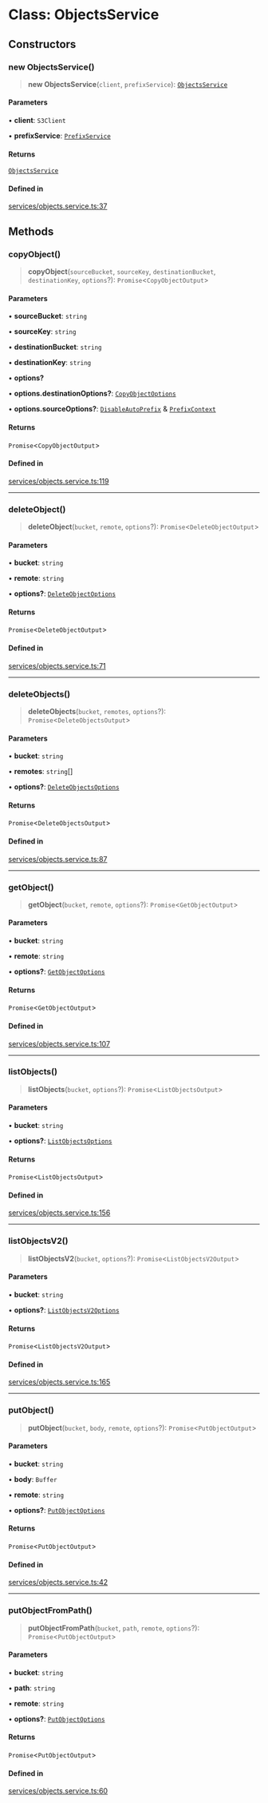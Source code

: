 # Class: ObjectsService

## Constructors

### new ObjectsService()

> **new ObjectsService**(`client`, `prefixService`): [`ObjectsService`](ObjectsService.md)

#### Parameters

• **client**: `S3Client`

• **prefixService**: [`PrefixService`](PrefixService.md)

#### Returns

[`ObjectsService`](ObjectsService.md)

#### Defined in

[services/objects.service.ts:37](https://github.com/LabO8/nestjs-s3/blob/306023e15fcb498533a66fc2f9b000dc61a2bf64/src/services/objects.service.ts#L37)

## Methods

### copyObject()

> **copyObject**(`sourceBucket`, `sourceKey`, `destinationBucket`, `destinationKey`, `options`?): `Promise`\<`CopyObjectOutput`\>

#### Parameters

• **sourceBucket**: `string`

• **sourceKey**: `string`

• **destinationBucket**: `string`

• **destinationKey**: `string`

• **options?**

• **options.destinationOptions?**: [`CopyObjectOptions`](../type-aliases/CopyObjectOptions.md)

• **options.sourceOptions?**: [`DisableAutoPrefix`](../type-aliases/DisableAutoPrefix.md) & [`PrefixContext`](../type-aliases/PrefixContext.md)

#### Returns

`Promise`\<`CopyObjectOutput`\>

#### Defined in

[services/objects.service.ts:119](https://github.com/LabO8/nestjs-s3/blob/306023e15fcb498533a66fc2f9b000dc61a2bf64/src/services/objects.service.ts#L119)

***

### deleteObject()

> **deleteObject**(`bucket`, `remote`, `options`?): `Promise`\<`DeleteObjectOutput`\>

#### Parameters

• **bucket**: `string`

• **remote**: `string`

• **options?**: [`DeleteObjectOptions`](../type-aliases/DeleteObjectOptions.md)

#### Returns

`Promise`\<`DeleteObjectOutput`\>

#### Defined in

[services/objects.service.ts:71](https://github.com/LabO8/nestjs-s3/blob/306023e15fcb498533a66fc2f9b000dc61a2bf64/src/services/objects.service.ts#L71)

***

### deleteObjects()

> **deleteObjects**(`bucket`, `remotes`, `options`?): `Promise`\<`DeleteObjectsOutput`\>

#### Parameters

• **bucket**: `string`

• **remotes**: `string`[]

• **options?**: [`DeleteObjectsOptions`](../type-aliases/DeleteObjectsOptions.md)

#### Returns

`Promise`\<`DeleteObjectsOutput`\>

#### Defined in

[services/objects.service.ts:87](https://github.com/LabO8/nestjs-s3/blob/306023e15fcb498533a66fc2f9b000dc61a2bf64/src/services/objects.service.ts#L87)

***

### getObject()

> **getObject**(`bucket`, `remote`, `options`?): `Promise`\<`GetObjectOutput`\>

#### Parameters

• **bucket**: `string`

• **remote**: `string`

• **options?**: [`GetObjectOptions`](../type-aliases/GetObjectOptions.md)

#### Returns

`Promise`\<`GetObjectOutput`\>

#### Defined in

[services/objects.service.ts:107](https://github.com/LabO8/nestjs-s3/blob/306023e15fcb498533a66fc2f9b000dc61a2bf64/src/services/objects.service.ts#L107)

***

### listObjects()

> **listObjects**(`bucket`, `options`?): `Promise`\<`ListObjectsOutput`\>

#### Parameters

• **bucket**: `string`

• **options?**: [`ListObjectsOptions`](../type-aliases/ListObjectsOptions.md)

#### Returns

`Promise`\<`ListObjectsOutput`\>

#### Defined in

[services/objects.service.ts:156](https://github.com/LabO8/nestjs-s3/blob/306023e15fcb498533a66fc2f9b000dc61a2bf64/src/services/objects.service.ts#L156)

***

### listObjectsV2()

> **listObjectsV2**(`bucket`, `options`?): `Promise`\<`ListObjectsV2Output`\>

#### Parameters

• **bucket**: `string`

• **options?**: [`ListObjectsV2Options`](../type-aliases/ListObjectsV2Options.md)

#### Returns

`Promise`\<`ListObjectsV2Output`\>

#### Defined in

[services/objects.service.ts:165](https://github.com/LabO8/nestjs-s3/blob/306023e15fcb498533a66fc2f9b000dc61a2bf64/src/services/objects.service.ts#L165)

***

### putObject()

> **putObject**(`bucket`, `body`, `remote`, `options`?): `Promise`\<`PutObjectOutput`\>

#### Parameters

• **bucket**: `string`

• **body**: `Buffer`

• **remote**: `string`

• **options?**: [`PutObjectOptions`](../type-aliases/PutObjectOptions.md)

#### Returns

`Promise`\<`PutObjectOutput`\>

#### Defined in

[services/objects.service.ts:42](https://github.com/LabO8/nestjs-s3/blob/306023e15fcb498533a66fc2f9b000dc61a2bf64/src/services/objects.service.ts#L42)

***

### putObjectFromPath()

> **putObjectFromPath**(`bucket`, `path`, `remote`, `options`?): `Promise`\<`PutObjectOutput`\>

#### Parameters

• **bucket**: `string`

• **path**: `string`

• **remote**: `string`

• **options?**: [`PutObjectOptions`](../type-aliases/PutObjectOptions.md)

#### Returns

`Promise`\<`PutObjectOutput`\>

#### Defined in

[services/objects.service.ts:60](https://github.com/LabO8/nestjs-s3/blob/306023e15fcb498533a66fc2f9b000dc61a2bf64/src/services/objects.service.ts#L60)
